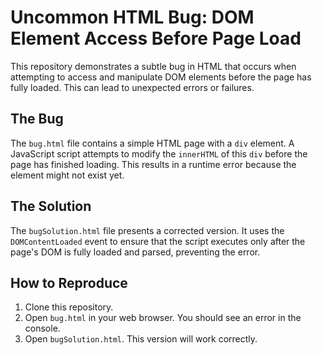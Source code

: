 # Uncommon HTML Bug: DOM Element Access Before Page Load

This repository demonstrates a subtle bug in HTML that occurs when attempting to access and manipulate DOM elements before the page has fully loaded.  This can lead to unexpected errors or failures.

## The Bug

The `bug.html` file contains a simple HTML page with a `div` element.  A JavaScript script attempts to modify the `innerHTML` of this `div` before the page has finished loading.  This results in a runtime error because the element might not exist yet.

## The Solution

The `bugSolution.html` file presents a corrected version.  It uses the `DOMContentLoaded` event to ensure that the script executes only after the page's DOM is fully loaded and parsed, preventing the error. 

## How to Reproduce

1. Clone this repository.
2. Open `bug.html` in your web browser. You should see an error in the console.
3. Open `bugSolution.html`. This version will work correctly.